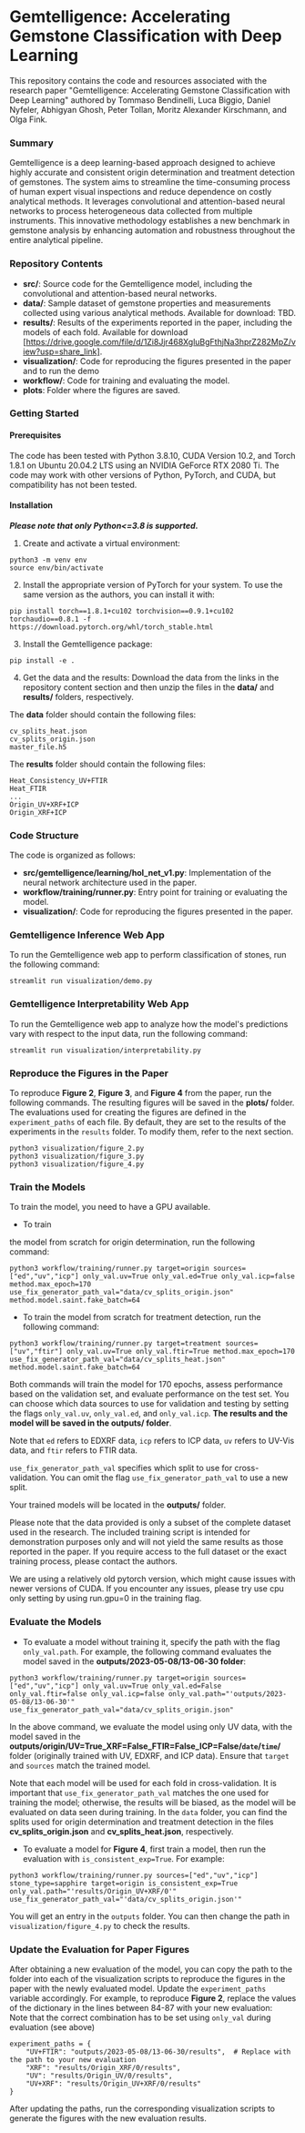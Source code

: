 # Gemtelligence: Accelerating Gemstone Classification with Deep Learning
This repository contains the code and resources associated with the research paper "Gemtelligence: Accelerating Gemstone Classification with Deep Learning" authored by Tommaso Bendinelli, Luca Biggio, Daniel Nyfeler, Abhigyan Ghosh, Peter Tollan, Moritz Alexander Kirschmann, and Olga Fink.

### Summary
Gemtelligence is a deep learning-based approach designed to achieve highly accurate and consistent origin determination and treatment detection of gemstones. The system aims to streamline the time-consuming process of human expert visual inspections and reduce dependence on costly analytical methods. It leverages convolutional and attention-based neural networks to process heterogeneous data collected from multiple instruments. This innovative methodology establishes a new benchmark in gemstone analysis by enhancing automation and robustness throughout the entire analytical pipeline.

### Repository Contents
- **src/**: Source code for the Gemtelligence model, including the convolutional and attention-based neural networks.
- **data/**: Sample dataset of gemstone properties and measurements collected using various analytical methods. Available for download: TBD.
- **results/**: Results of the experiments reported in the paper, including the models of each fold. Available for download [https://drive.google.com/file/d/1Zi8Jjr468XgluBgFthjNa3hprZ282MpZ/view?usp=share_link].
- **visualization/**: Code for reproducing the figures presented in the paper and to run the demo
- **workflow/**: Code for training and evaluating the model.
- **plots**: Folder where the figures are saved.

### Getting Started
#### Prerequisites
The code has been tested with Python 3.8.10, CUDA Version 10.2, and Torch 1.8.1 on Ubuntu 20.04.2 LTS using an NVIDIA GeForce RTX 2080 Ti. The code may work with other versions of Python, PyTorch, and CUDA, but compatibility has not been tested.

#### Installation
***Please note that only Python<=3.8 is supported.*** 
1. Create and activate a virtual environment:
```
python3 -m venv env
source env/bin/activate
```
2. Install the appropriate version of PyTorch for your system. To use the same version as the authors, you can install it with:
```
pip install torch==1.8.1+cu102 torchvision==0.9.1+cu102 torchaudio==0.8.1 -f https://download.pytorch.org/whl/torch_stable.html
```

3. Install the Gemtelligence package:
```
pip install -e .
```
4. Get the data and the results:
Download the data from the links in the repository content section and then unzip the files in the **data/** and **results/** folders, respectively. 

The **data** folder should contain the following files:
```
cv_splits_heat.json
cv_splits_origin.json
master_file.h5
```
The **results** folder should contain the following files:
```
Heat_Consistency_UV+FTIR
Heat_FTIR
...
Origin_UV+XRF+ICP
Origin_XRF+ICP
```

### Code Structure
The code is organized as follows:
- **src/gemtelligence/learning/hol_net_v1.py**: Implementation of the neural network architecture used in the paper.
- **workflow/training/runner.py**: Entry point for training or evaluating the model.
- **visualization/**: Code for reproducing the figures presented in the paper.

### Gemtelligence Inference Web App
To run the Gemtelligence web app to perform classification of stones, run the following command:
```
streamlit run visualization/demo.py
```

### Gemtelligence Interpretability Web App
To run the Gemtelligence web app to analyze how the model's predictions vary with respect to the input data, run the following command:
```
streamlit run visualization/interpretability.py
```

### Reproduce the Figures in the Paper
To reproduce **Figure 2**, **Figure 3**, and **Figure 4** from the paper, run the following commands. The resulting figures will be saved in the **plots/** folder. The evaluations used for creating the figures are defined in the `experiment_paths` of each file. By default, they are set to the results of the experiments in the `results` folder. To modify them, refer to the next section.

```
python3 visualization/figure_2.py
python3 visualization/figure_3.py
python3 visualization/figure_4.py
```

### Train the Models
To train the model, you need to have a GPU available.

- To train

the model from scratch for origin determination, run the following command:
```
python3 workflow/training/runner.py target=origin sources=["ed","uv","icp"] only_val.uv=True only_val.ed=True only_val.icp=false method.max_epoch=170 use_fix_generator_path_val="data/cv_splits_origin.json" method.model.saint.fake_batch=64
```
- To train the model from scratch for treatment detection, run the following command:
```
python3 workflow/training/runner.py target=treatment sources=["uv","ftir"] only_val.uv=True only_val.ftir=True method.max_epoch=170 use_fix_generator_path_val="data/cv_splits_heat.json" method.model.saint.fake_batch=64
```
Both commands will train the model for 170 epochs, assess performance based on the validation set, and evaluate performance on the test set. You can choose which data sources to use for validation and testing by setting the flags `only_val.uv`, `only_val.ed`, and `only_val.icp`. **The results and the model will be saved in the outputs/ folder**.

Note that `ed` refers to EDXRF data, `icp` refers to ICP data, `uv` refers to UV-Vis data, and `ftir` refers to FTIR data.

`use_fix_generator_path_val` specifies which split to use for cross-validation. You can omit the flag `use_fix_generator_path_val` to use a new split.

Your trained models will be located in the **outputs/** folder.

Please note that the data provided is only a subset of the complete dataset used in the research. The included training script is intended for demonstration purposes only and will not yield the same results as those reported in the paper. If you require access to the full dataset or the exact training process, please contact the authors.

We are using a relatively old pytorch version, which might cause issues with newer versions of CUDA. If you encounter any issues, please try use cpu only setting by using run.gpu=0 in the training flag.


### Evaluate the Models
- To evaluate a model without training it, specify the path with the flag `only_val.path`. For example, the following command evaluates the model saved in the **outputs/2023-05-08/13-06-30 folder**:
```
python3 workflow/training/runner.py target=origin sources=["ed","uv","icp"] only_val.uv=True only_val.ed=False only_val.ftir=false only_val.icp=false only_val.path="'outputs/2023-05-08/13-06-30'" use_fix_generator_path_val="data/cv_splits_origin.json"
```
In the above command, we evaluate the model using only UV data, with the model saved in the **outputs/origin/UV=True_XRF=False_FTIR=False_ICP=False/`date`/`time`/** folder (originally trained with UV, EDXRF, and ICP data). Ensure that `target` and `sources` match the trained model.

Note that each model will be used for each fold in cross-validation. It is important that `use_fix_generator_path_val` matches the one used for training the model; otherwise, the results will be biased, as the model will be evaluated on data seen during training. In the `data` folder, you can find the splits used for origin determination and treatment detection in the files **cv_splits_origin.json** and **cv_splits_heat.json**, respectively.

- To evaluate a model for **Figure 4**, first train a model, then run the evaluation with `is_consistent_exp=True`. For example:
```
python3 workflow/training/runner.py sources=["ed","uv","icp"] stone_type=sapphire target=origin is_consistent_exp=True only_val.path="'results/Origin_UV+XRF/0'" use_fix_generator_path_val="'data/cv_splits_origin.json'"
```
You will get an entry in the `outputs` folder. You can then change the path in `visualization/figure_4.py` to check the results.

### Update the Evaluation for Paper Figures
After obtaining a new evaluation of the model, you can copy the path to the folder into each of the visualization scripts to reproduce the figures in the paper with the newly evaluated model. Update the `experiment_paths` variable accordingly. For example, to reproduce **Figure 2**, replace the values of the dictionary in the lines between 84-87 with your new evaluation:  
Note that the correct combination has to be set using `only_val` during evaluation (see above)

```
experiment_paths = {
    "UV+FTIR": "outputs/2023-05-08/13-06-30/results",  # Replace with the path to your new evaluation
    "XRF": "results/Origin_XRF/0/results",
    "UV": "results/Origin_UV/0/results",
    "UV+XRF": "results/Origin_UV+XRF/0/results"
}
```

After updating the paths, run the corresponding visualization scripts to generate the figures with the new evaluation results.



```